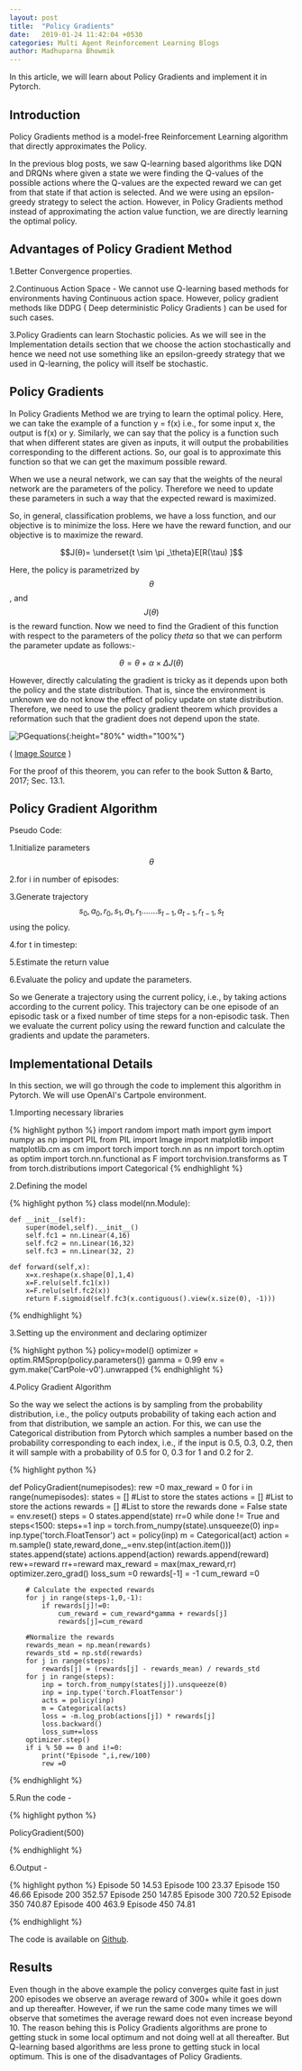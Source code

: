 ```yaml
---
layout: post
title:  "Policy Gradients"
date:   2019-01-24 11:42:04 +0530
categories: Multi Agent Reinforcement Learning Blogs
author: Madhuparna Bhowmik
---
```


In this article, we will learn about Policy Gradients and implement it in Pytorch.

## Introduction

Policy Gradients method is a model-free Reinforcement Learning algorithm that directly approximates the Policy. 

In the previous blog posts, we saw Q-learning based algorithms like DQN and DRQNs where given a state we were finding the Q-values of the possible actions where the Q-values are the expected reward we can get from that state if that action is selected. And we were using an epsilon-greedy strategy to select the action. However, in Policy Gradients method instead of approximating the action value function, we are directly learning the optimal policy. 

## Advantages of Policy Gradient Method

1.Better Convergence properties.

2.Continuous Action Space - We cannot use Q-learning based methods for environments having Continuous action space. However, policy gradient methods like DDPG ( Deep deterministic Policy Gradients ) can be used for such cases.

3.Policy Gradients can learn Stochastic policies.
As we will see in the Implementation details section that we choose the action stochastically and hence we need not use something like an epsilon-greedy strategy that we used in Q-learning, the policy will itself be stochastic.

## Policy Gradients 

In Policy Gradients Method we are trying to learn the optimal policy. Here, we can take the example of a function
 y = f(x)
i.e., for some input x, the output is f(x) or y. 
Similarly, we can say that the policy is a function such that when different states are given as inputs, it will output the probabilities corresponding to the different actions. 
So, our goal is to approximate this function so that we can get the maximum possible reward.

When we use a neural network, we can say that the weights of the neural network are the parameters of the policy. Therefore we need to update these parameters in such a way that the expected reward is maximized. 

So, in general, classification problems, we have a loss function, and our objective is to minimize the loss. Here we have the reward function, and our objective is to maximize the reward.

$$J(θ)= \underset{t \sim \pi _\theta}E[R(\tau) ]$$

Here, the policy is parametrized by $$\theta$$, and $$J(\theta)$$ is the reward function.
Now we need to find the Gradient of this function with respect to the parameters of the policy *theta* so that we can perform the parameter update as follows:-

$$ \theta = \theta + \alpha \times \Delta J(\theta)$$

However, directly calculating the gradient is tricky as it depends upon both the policy and the state distribution. That is, since the environment is unknown we do not know the effect of policy update on state distribution. Therefore, we need to use the policy gradient theorem which provides a reformation such that the gradient does not depend upon the state.

![PGequations](/assets/PGequations.png){:height="80%" width="100%"}

( [Image Source](https://spinningup.openai.com/en/latest/spinningup/rl_intro3.html) )

For the proof of this theorem, you can refer to the book Sutton & Barto, 2017; Sec. 13.1.

## Policy Gradient Algorithm

Pseudo Code:


1.Initialize parameters $$\theta$$

2.for i in number of episodes:

3.Generate trajectory $$ s_0, a_0, r_0, s_1, a_1, r_1....... s_{t-1}, a_{t-1}, r_{t-1}, s_t $$ using the policy.

4.for t in timestep:

5.Estimate the return value

6.Evaluate the policy and update the parameters.


So we Generate a trajectory using the current policy, i.e., by taking actions according to the current policy. This trajectory can be one episode of an episodic task or a fixed number of time steps for a non-episodic task. Then we evaluate the current policy using the reward function and calculate the gradients and update the parameters.

## Implementational Details

In this section, we will go through the code to implement this algorithm in Pytorch. We will use OpenAI's Cartpole environment.

1.Importing necessary libraries

{% highlight python %}
import random
import math
import gym
import numpy as np
import PIL
from PIL import Image
import matplotlib
import matplotlib.cm as cm
import torch
import torch.nn as nn
import torch.optim as optim
import torch.nn.functional as F
import torchvision.transforms as T
from torch.distributions import Categorical
{% endhighlight %}

2.Defining the model

{% highlight python %}
class model(nn.Module):

    def __init__(self):
        super(model,self).__init__()
        self.fc1 = nn.Linear(4,16)
        self.fc2 = nn.Linear(16,32)
        self.fc3 = nn.Linear(32, 2)
        
    def forward(self,x):
        x=x.reshape(x.shape[0],1,4)
        x=F.relu(self.fc1(x))
        x=F.relu(self.fc2(x))
        return F.sigmoid(self.fc3(x.contiguous().view(x.size(0), -1)))
{% endhighlight %}


 3.Setting up the environment and declaring optimizer

{% highlight python %}
policy=model()
optimizer = optim.RMSprop(policy.parameters())
gamma = 0.99
env = gym.make('CartPole-v0').unwrapped
{% endhighlight %}

4.Policy Gradient Algorithm

So the way we select the actions is by sampling from the probability distribution, i.e., the policy outputs probability of taking each action and from that distribution, we sample an action. For this, we can use the Categorical distribution from Pytorch which samples a number based on the probability corresponding to each index, i.e., if the input is 
0.5, 0.3, 0.2, then it will sample with a probability of 0.5 for 0, 0.3 for 1 and 0.2 for 2.


{% highlight python %}

def PolicyGradient(numepisodes):
    rew =0 
    max_reward = 0
    for i in range(numepisodes):
        states = []     #List to store the states
        actions = []    #List to store the actions
        rewards = []    #List to store the rewards
        done = False
        state = env.reset()
        steps = 0
        states.append(state)
        rr=0
        while done != True and steps<1500:
            steps+=1
            inp = torch.from_numpy(state).unsqueeze(0)
            inp= inp.type('torch.FloatTensor')
            act = policy(inp)
            m = Categorical(act)
            action = m.sample()
            state,reward,done,_=env.step(int(action.item()))
            states.append(state)
            actions.append(action)
            rewards.append(reward)
            rew+=reward
            rr+=reward
        max_reward = max(max_reward,rr)
        optimizer.zero_grad()
        loss_sum =0
        rewards[-1] = -1
        cum_reward =0
        
        # Calculate the expected rewards
        for j in range(steps-1,0,-1):
            if rewards[j]!=0:
                cum_reward = cum_reward*gamma + rewards[j]
                rewards[j]=cum_reward
                
        #Normalize the rewards     
        rewards_mean = np.mean(rewards)
        rewards_std = np.std(rewards)
        for j in range(steps):
            rewards[j] = (rewards[j] - rewards_mean) / rewards_std
        for j in range(steps):
            inp = torch.from_numpy(states[j]).unsqueeze(0)
            inp = inp.type('torch.FloatTensor')
            acts = policy(inp)
            m = Categorical(acts)
            loss = -m.log_prob(actions[j]) * rewards[j]
            loss.backward()
            loss_sum+=loss
        optimizer.step()
        if i % 50 == 0 and i!=0:            
            print("Episode ",i,rew/100)
            rew =0

{% endhighlight %}

5.Run the code - 

{% highlight python %}

PolicyGradient(500)

{% endhighlight %}

6.Output - 

{% highlight python %}
Episode  50 14.53
Episode  100 23.37
Episode  150 46.66
Episode  200 352.57
Episode  250 147.85
Episode  300 720.52
Episode  350 740.87
Episode  400 463.9
Episode  450 74.81

{% endhighlight %}

The code is available on [Github](https://gist.github.com/Madhuparna04/f846030cfaa48dcfd0ceeb8a435e8d06).


## Results

Even though in the above example the policy converges quite fast in just 200 episodes we observe an average reward of 300+ while it goes down and up thereafter. However, if we run the same code many times we will observe that sometimes the average reward does not even increase beyond 10. The reason behing this is Policy Gradients algorithms are prone to getting stuck in some local optimum and not doing well at all thereafter. But Q-learning based algorithms are less prone to getting stuck in local optimum. This is one of the disadvantages of Policy Gradients.





